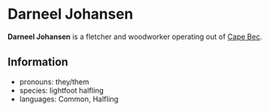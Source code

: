 # Darneel Johansen

**Darneel Johansen** is a fletcher and woodworker operating out of [Cape Bec](../cape-bec/cape-bec.md).

## Information

- pronouns: they/them
- species: lightfoot halfling
- languages: Common, Halfling

